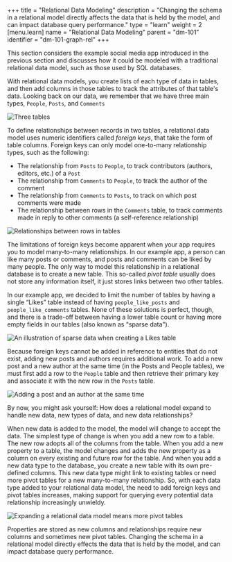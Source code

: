 +++
title = "Relational Data Modeling"
description = "Changing the schema in a relational model directly affects the data that is held by the model, and can impact database query performance."
type = "learn"
weight = 2
[menu.learn]
  name = "Relational Data Modeling"
  parent = "dm-101"
  identifier = "dm-101-graph-rel"
+++

This section considers the example social media app introduced in the previous
section and discusses how it could be modeled with a traditional relational
data model, such as those used by SQL databases.

With relational data models, you create lists of each type of data in tables,
and then add columns in those tables to track the attributes of that table's
data. Looking back on our data, we remember that we have three main types,
`People`, `Posts`, and `Comments`

![Three tables](/images/data-model/evolution-4.png)

To define relationships between records in two tables, a relational data model
uses numeric identifiers called *foreign keys*, that take the form of table
columns. Foreign keys can only model one-to-many relationship types, such as the
following:
* The relationship from `Posts` to `People`, to track contributors (authors,
  editors, etc.) of a `Post`
* The relationship from `Comments` to `People`, to track the author of the comment
* The relationship from `Comments` to `Posts`, to track on which post comments were
  made
* The relationship between rows in the `Comments` table, to track comments made in
  reply to other comments (a self-reference relationship)

![Relationships between rows in tables](/images/data-model/evolution-5.png)

The limitations of foreign keys become apparent when your app requires you to
model  many-to-many relationships. In our example app, a person can like many
posts or comments, and posts and comments can be liked by many people. The only
way to model this relationship in a relational database is to create a new
table. This so-called *pivot table* usually does not store any information
itself, it just stores links between two other tables.

In our example app, we decided to limit the number of tables by having a
single “Likes” table instead of having `people_like_posts` and
`people_like_comments` tables. None of these solutions is perfect, though, and
there is a trade-off between having a lower table count or having more
empty fields in our tables (also known as "sparse data").

![An illustration of sparse data when creating a Likes table](/images/data-model/evolution-6.png)

Because foreign keys cannot be added in reference to entities that do not exist,
adding new posts and authors requires additional work. To add a new post and a
new author at the same time (in the Posts and People tables), we must first add
a row to the `People` table and then retrieve their primary key and associate it
with the new row in the `Posts` table.

![Adding a post and an author at the same time](/images/data-model/evolution-7.png)

By now, you might ask yourself: How does a relational model expand to handle new
data, new types of data, and new data relationships?

When new data is added to the model, the model will change to accept the data.
The simplest type of change is when you add a new row  to a table. The new row
adopts all of the columns from the table. When you add a new property
to a table, the model changes and adds the new property as a column on every
existing and future row for the table. And when you add a new data type to the
database, you create a new table with its own pre-defined columns. This new 
data type might link to existing tables or need more pivot tables for 
a new many-to-many relationship. So, with each data type added to your
relational data model, the need to add foreign keys and pivot tables increases,
making support for querying every potential data relationship increasingly
unwieldy.

![Expanding a relational data model means more pivot tables](/images/data-model/evolution-8.png)

Properties are stored as new columns and relationships require new columns and
sometimes new pivot tables. Changing the schema in a relational model directly effects the data that is held by the model, and can impact database query performance. 
